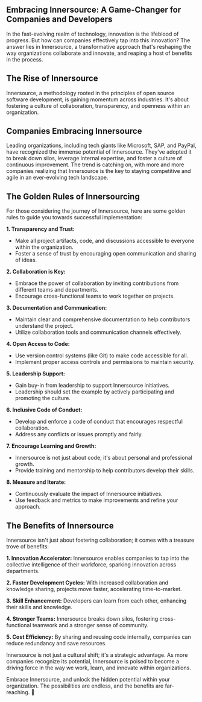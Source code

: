 Embracing Innersource: A Game-Changer for Companies and Developers
---

In the fast-evolving realm of technology, innovation is the lifeblood of progress. But how can companies effectively tap into this innovation? The answer lies in Innersource, a transformative approach that's reshaping the way organizations collaborate and innovate, and reaping a host of benefits in the process.

## The Rise of Innersource

Innersource, a methodology rooted in the principles of open source software development, is gaining momentum across industries. It's about fostering a culture of collaboration, transparency, and openness within an organization.
## Companies Embracing Innersource

Leading organizations, including tech giants like Microsoft, SAP, and PayPal, have recognized the immense potential of Innersource. They've adopted it to break down silos, leverage internal expertise, and foster a culture of continuous improvement. The trend is catching on, with more and more companies realizing that Innersource is the key to staying competitive and agile in an ever-evolving tech landscape.

## The Golden Rules of Innersourcing

For those considering the journey of Innersource, here are some golden rules to guide you towards successful implementation:

**1. Transparency and Trust:**
   - Make all project artifacts, code, and discussions accessible to everyone within the organization.
   - Foster a sense of trust by encouraging open communication and sharing of ideas.

**2. Collaboration is Key:**
   - Embrace the power of collaboration by inviting contributions from different teams and departments.
   - Encourage cross-functional teams to work together on projects.

**3. Documentation and Communication:**
   - Maintain clear and comprehensive documentation to help contributors understand the project.
   - Utilize collaboration tools and communication channels effectively.

**4. Open Access to Code:**
   - Use version control systems (like Git) to make code accessible for all.
   - Implement proper access controls and permissions to maintain security.

**5. Leadership Support:**
   - Gain buy-in from leadership to support Innersource initiatives.
   - Leadership should set the example by actively participating and promoting the culture.

**6. Inclusive Code of Conduct:**
   - Develop and enforce a code of conduct that encourages respectful collaboration.
   - Address any conflicts or issues promptly and fairly.

**7. Encourage Learning and Growth:**
   - Innersource is not just about code; it's about personal and professional growth.
   - Provide training and mentorship to help contributors develop their skills.

**8. Measure and Iterate:**
   - Continuously evaluate the impact of Innersource initiatives.
   - Use feedback and metrics to make improvements and refine your approach.

## The Benefits of Innersource

Innersource isn't just about fostering collaboration; it comes with a treasure trove of benefits:

**1. Innovation Accelerator:**
   Innersource enables companies to tap into the collective intelligence of their workforce, sparking innovation across departments.

**2. Faster Development Cycles:**
   With increased collaboration and knowledge sharing, projects move faster, accelerating time-to-market.

**3. Skill Enhancement:**
   Developers can learn from each other, enhancing their skills and knowledge.

**4. Stronger Teams:**
   Innersource breaks down silos, fostering cross-functional teamwork and a stronger sense of community.

**5. Cost Efficiency:**
   By sharing and reusing code internally, companies can reduce redundancy and save resources.

Innersource is not just a cultural shift; it's a strategic advantage. As more companies recognize its potential, Innersource is poised to become a driving force in the way we work, learn, and innovate within organizations.

Embrace Innersource, and unlock the hidden potential within your organization. The possibilities are endless, and the benefits are far-reaching. 🚀
